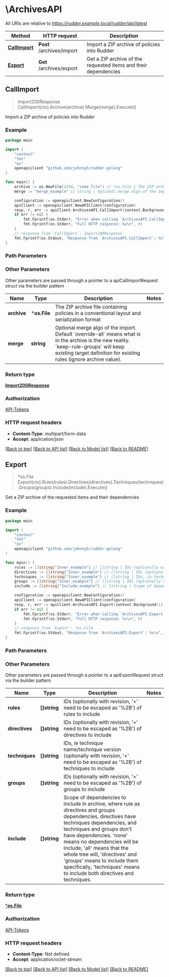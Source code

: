 # \ArchivesAPI

All URIs are relative to *https://rudder.example.local/rudder/api/latest*

Method | HTTP request | Description
------------- | ------------- | -------------
[**CallImport**](ArchivesAPI.md#CallImport) | **Post** /archives/import | Import a ZIP archive of policies into Rudder
[**Export**](ArchivesAPI.md#Export) | **Get** /archives/export | Get a ZIP archive of the requested items and their dependencies



## CallImport

> Import200Response CallImport(ctx).Archive(archive).Merge(merge).Execute()

Import a ZIP archive of policies into Rudder



### Example

```go
package main

import (
	"context"
	"fmt"
	"os"
	openapiclient "github.com/juhnny5/rudder-golang"
)

func main() {
	archive := os.NewFile(1234, "some_file") // *os.File | The ZIP archive file containing policies in a conventional layout and serialization format (optional)
	merge := "merge_example" // string | Optional merge algo of the import. Default `override-all` means what is in the archive is the new reality. `keep-rule-groups` will keep existing target definition for existing rules (ignore archive value). (optional)

	configuration := openapiclient.NewConfiguration()
	apiClient := openapiclient.NewAPIClient(configuration)
	resp, r, err := apiClient.ArchivesAPI.CallImport(context.Background()).Archive(archive).Merge(merge).Execute()
	if err != nil {
		fmt.Fprintf(os.Stderr, "Error when calling `ArchivesAPI.CallImport``: %v\n", err)
		fmt.Fprintf(os.Stderr, "Full HTTP response: %v\n", r)
	}
	// response from `CallImport`: Import200Response
	fmt.Fprintf(os.Stdout, "Response from `ArchivesAPI.CallImport`: %v\n", resp)
}
```

### Path Parameters



### Other Parameters

Other parameters are passed through a pointer to a apiCallImportRequest struct via the builder pattern


Name | Type | Description  | Notes
------------- | ------------- | ------------- | -------------
 **archive** | ***os.File** | The ZIP archive file containing policies in a conventional layout and serialization format | 
 **merge** | **string** | Optional merge algo of the import. Default &#x60;override-all&#x60; means what is in the archive is the new reality. &#x60;keep-rule-groups&#x60; will keep existing target definition for existing rules (ignore archive value). | 

### Return type

[**Import200Response**](Import200Response.md)

### Authorization

[API-Tokens](../README.md#API-Tokens)

### HTTP request headers

- **Content-Type**: multipart/form-data
- **Accept**: application/json

[[Back to top]](#) [[Back to API list]](../README.md#documentation-for-api-endpoints)
[[Back to Model list]](../README.md#documentation-for-models)
[[Back to README]](../README.md)


## Export

> *os.File Export(ctx).Rules(rules).Directives(directives).Techniques(techniques).Groups(groups).Include(include).Execute()

Get a ZIP archive of the requested items and their dependencies



### Example

```go
package main

import (
	"context"
	"fmt"
	"os"
	openapiclient "github.com/juhnny5/rudder-golang"
)

func main() {
	rules := []string{"Inner_example"} // []string | IDs (optionally with revision, '+' need to be escaped as '%2B') of rules to include (optional)
	directives := []string{"Inner_example"} // []string | IDs (optionally with revision, '+' need to be escaped as '%2B') of directives to include (optional)
	techniques := []string{"Inner_example"} // []string | IDs, ie technique name/technique version (optionally with revision, '+' need to be escaped as '%2B') of techniques to include (optional)
	groups := []string{"Inner_example"} // []string | IDs (optionally with revision, '+' need to be escaped as '%2B') of groups to include (optional)
	include := []string{"Include_example"} // []string | Scope of dependencies to include in archive, where rule as directives and groups dependencies, directives have techniques dependencies, and techniques and groups don't have dependencies. 'none' means no dependencies will be include, 'all' means that the whole tree will,  'directives' and 'groups' means to include them specifically, 'techniques' means to include both directives and techniques. (optional)

	configuration := openapiclient.NewConfiguration()
	apiClient := openapiclient.NewAPIClient(configuration)
	resp, r, err := apiClient.ArchivesAPI.Export(context.Background()).Rules(rules).Directives(directives).Techniques(techniques).Groups(groups).Include(include).Execute()
	if err != nil {
		fmt.Fprintf(os.Stderr, "Error when calling `ArchivesAPI.Export``: %v\n", err)
		fmt.Fprintf(os.Stderr, "Full HTTP response: %v\n", r)
	}
	// response from `Export`: *os.File
	fmt.Fprintf(os.Stdout, "Response from `ArchivesAPI.Export`: %v\n", resp)
}
```

### Path Parameters



### Other Parameters

Other parameters are passed through a pointer to a apiExportRequest struct via the builder pattern


Name | Type | Description  | Notes
------------- | ------------- | ------------- | -------------
 **rules** | **[]string** | IDs (optionally with revision, &#39;+&#39; need to be escaped as &#39;%2B&#39;) of rules to include | 
 **directives** | **[]string** | IDs (optionally with revision, &#39;+&#39; need to be escaped as &#39;%2B&#39;) of directives to include | 
 **techniques** | **[]string** | IDs, ie technique name/technique version (optionally with revision, &#39;+&#39; need to be escaped as &#39;%2B&#39;) of techniques to include | 
 **groups** | **[]string** | IDs (optionally with revision, &#39;+&#39; need to be escaped as &#39;%2B&#39;) of groups to include | 
 **include** | **[]string** | Scope of dependencies to include in archive, where rule as directives and groups dependencies, directives have techniques dependencies, and techniques and groups don&#39;t have dependencies. &#39;none&#39; means no dependencies will be include, &#39;all&#39; means that the whole tree will,  &#39;directives&#39; and &#39;groups&#39; means to include them specifically, &#39;techniques&#39; means to include both directives and techniques. | 

### Return type

[***os.File**](*os.File.md)

### Authorization

[API-Tokens](../README.md#API-Tokens)

### HTTP request headers

- **Content-Type**: Not defined
- **Accept**: application/octet-stream

[[Back to top]](#) [[Back to API list]](../README.md#documentation-for-api-endpoints)
[[Back to Model list]](../README.md#documentation-for-models)
[[Back to README]](../README.md)


